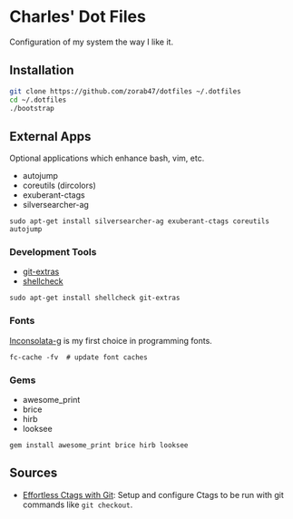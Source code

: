 # Charles' Dot Files

Configuration of my system the way I like it.

## Installation

```sh
git clone https://github.com/zorab47/dotfiles ~/.dotfiles
cd ~/.dotfiles
./bootstrap
```

## External Apps

Optional applications which enhance bash, vim, etc.

- autojump
- coreutils (dircolors)
- exuberant-ctags
- silversearcher-ag

```
sudo apt-get install silversearcher-ag exuberant-ctags coreutils autojump
```

### Development Tools

- [git-extras](https://github.com/tj/git-extras/blob/master/Commands.md)
- [shellcheck](https://github.com/koalaman/shellcheck)

```
sudo apt-get install shellcheck git-extras
```

### Fonts

[Inconsolata-g](http://leonardo-m.livejournal.com/77079.html) is my first choice
in programming fonts.

```
fc-cache -fv  # update font caches
```

### Gems

- awesome_print
- brice
- hirb
- looksee

```
gem install awesome_print brice hirb looksee
```

## Sources

- [Effortless Ctags with Git][]: Setup and configure Ctags to be run with
  git commands like `git checkout`.

[Effortless Ctags with Git]: http://tbaggery.com/2011/08/08/effortless-ctags-with-git.html
